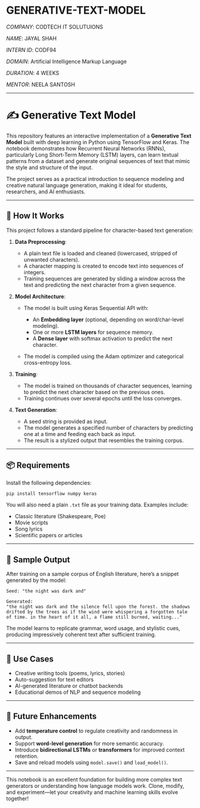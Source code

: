 # GENERATIVE-TEXT-MODEL

*COMPANY*: CODTECH IT SOLUTUIONS

*NAME*: JAYAL SHAH

*INTERN ID*: CODF94

*DOMAIN*: Artificial Intelligence Markup Language

*DURATION*: 4 WEEKS

*MENTOR*: NEELA SANTOSH




---

# ✍️ Generative Text Model

This repository features an interactive implementation of a **Generative Text Model** built with deep learning in Python using TensorFlow and Keras. The notebook demonstrates how Recurrent Neural Networks (RNNs), particularly Long Short-Term Memory (LSTM) layers, can learn textual patterns from a dataset and generate original sequences of text that mimic the style and structure of the input.

The project serves as a practical introduction to sequence modeling and creative natural language generation, making it ideal for students, researchers, and AI enthusiasts.

---

## 🧠 How It Works

This project follows a standard pipeline for character-based text generation:

1. **Data Preprocessing**:

   * A plain text file is loaded and cleaned (lowercased, stripped of unwanted characters).
   * A character mapping is created to encode text into sequences of integers.
   * Training sequences are generated by sliding a window across the text and predicting the next character from a given sequence.

2. **Model Architecture**:

   * The model is built using Keras Sequential API with:

     * An **Embedding layer** (optional, depending on word/char-level modeling).
     * One or more **LSTM layers** for sequence memory.
     * A **Dense layer** with softmax activation to predict the next character.
   * The model is compiled using the Adam optimizer and categorical cross-entropy loss.

3. **Training**:

   * The model is trained on thousands of character sequences, learning to predict the next character based on the previous ones.
   * Training continues over several epochs until the loss converges.

4. **Text Generation**:

   * A seed string is provided as input.
   * The model generates a specified number of characters by predicting one at a time and feeding each back as input.
   * The result is a stylized output that resembles the training corpus.

---

## 📦 Requirements

Install the following dependencies:

```bash
pip install tensorflow numpy keras
```

You will also need a plain `.txt` file as your training data. Examples include:

* Classic literature (Shakespeare, Poe)
* Movie scripts
* Song lyrics
* Scientific papers or articles

---

## 📌 Sample Output

After training on a sample corpus of English literature, here’s a snippet generated by the model:

```
Seed: "the night was dark and"

Generated:
"the night was dark and the silence fell upon the forest. the shadows drifted by the trees as if the wind were whispering a forgotten tale of time. in the heart of it all, a flame still burned, waiting..."
```

The model learns to replicate grammar, word usage, and stylistic cues, producing impressively coherent text after sufficient training.

---

## 🎯 Use Cases

* Creative writing tools (poems, lyrics, stories)
* Auto-suggestion for text editors
* AI-generated literature or chatbot backends
* Educational demos of NLP and sequence modeling

---

## 🚀 Future Enhancements

* Add **temperature control** to regulate creativity and randomness in output.
* Support **word-level generation** for more semantic accuracy.
* Introduce **bidirectional LSTMs** or **transformers** for improved context retention.
* Save and reload models using `model.save()` and `load_model()`.

---

This notebook is an excellent foundation for building more complex text generators or understanding how language models work. Clone, modify, and experiment—let your creativity and machine learning skills evolve together!
